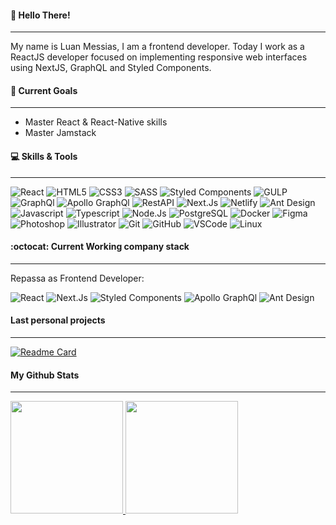 
#### 👋 Hello There!
---
My name is Luan Messias, I am a frontend developer. Today I work as a ReactJS developer focused on implementing responsive web interfaces using NextJS, GraphQL and Styled Components.

#### 🚀 Current Goals
---
- Master React & React-Native skills
- Master Jamstack



#### 💻  Skills & Tools
---

![React](https://img.shields.io/badge/React-61DAFB?style=flat-square&logo=React&logoColor=black)
![HTML5](https://img.shields.io/badge/HTML5-E34F26?style=flat-square&logo=HTML5&logoColor=white)
![CSS3](https://img.shields.io/badge/CSS3-1572B6?style=flat-square&logo=CSS3&logoColor=white)
![SASS](https://img.shields.io/badge/SASS-CC6699?style=flat-square&logo=SASS&logoColor=white)
![Styled Components](https://img.shields.io/badge/Styled_Components-CC6699?style=flat-square&logo=styled-components&logoColor=white)
![GULP](https://img.shields.io/badge/Gulp-DB7093?style=flat-square&logo=GULP&logoColor=white)
![GraphQl](https://img.shields.io/badge/GraphQL-E10098?style=flat-square&logo=GraphQL&logoColor=white)
![Apollo GraphQl](https://img.shields.io/badge/Apollo_GraphQL-311C87?style=flat-square&logo=apollo-graphql&logoColor=white)
![RestAPI](https://img.shields.io/badge/Rest_API-637984?style=flat-square&logo=gear&logoColor=white)
![Next.Js](https://img.shields.io/badge/Next.Js-000000?style=flat-square&logo=Next.Js&logoColor=white)
![Netlify](https://img.shields.io/badge/Netlify-00C7B7?style=flat-square&logo=Netlify&logoColor=white)
![Ant Design](https://img.shields.io/badge/Ant_Design-0170FE?style=flat-square&logo=Ant-Design&logoColor=white)
![Javascript](https://img.shields.io/badge/Javascript-F7DF1E?style=flat-square&logo=javascript&logoColor=black)
![Typescript](https://img.shields.io/badge/Typescript-3178C6?style=flat-square&logo=typescript&logoColor=white)
![Node.Js](https://img.shields.io/badge/Node.Js-339933?style=flat-square&logo=Node.Js&logoColor=white)
![PostgreSQL](https://img.shields.io/badge/PostgreSQL-336791?style=flat-square&logo=PostgreSQL&logoColor=white)
![Docker](https://img.shields.io/badge/Docker-2496ED?style=flat-square&logo=Docker&logoColor=white)
![Figma](https://img.shields.io/badge/Figma-F24E1E?style=flat-square&logo=Figma&logoColor=white)
![Photoshop](https://img.shields.io/badge/Photoshop-31A8FF?style=flat-square&logo=Adobe-Photoshop&logoColor=white)
![Illustrator](https://img.shields.io/badge/Illustrator-FF9A00?style=flat-square&logo=Adobe-Illustrator&logoColor=white)
![Git](https://img.shields.io/badge/Git-F05032?style=flat-square&logo=Git&logoColor=white)
![GitHub](https://img.shields.io/badge/Github-181717?style=flat-square&logo=Github&logoColor=white)
![VSCode](https://img.shields.io/badge/VSCode-007ACC?style=flat-square&logo=visual-studio-code&logoColor=white)
![Linux](https://img.shields.io/badge/Linux-FCC624?style=flat-square&logo=linux&logoColor=black)

#### :octocat: Current Working company stack
---
Repassa as Frontend Developer:


![React](https://img.shields.io/badge/React-61DAFB?style=flat-square&logo=React&logoColor=black)
![Next.Js](https://img.shields.io/badge/Next.Js-000000?style=flat-square&logo=Next.Js&logoColor=white)
![Styled Components](https://img.shields.io/badge/Styled_Components-CC6699?style=flat-square&logo=styled-components&logoColor=white)
![Apollo GraphQl](https://img.shields.io/badge/Apollo_GraphQL-311C87?style=flat-square&logo=apollo-graphql&logoColor=white)
![Ant Design](https://img.shields.io/badge/Ant_Design-0170FE?style=flat-square&logo=Ant-Design&logoColor=white)



#### Last personal projects
---
[![Readme Card](https://github-readme-stats.vercel.app/api/pin/?username=luanmessias&repo=valorant-game-interface)](https://github.com/anuraghazra/github-readme-stats)


#### My Github Stats
---

<!--
[![GitHub stats](https://github-readme-stats.vercel.app/api?username=luanmessias&count_private=true&show_icons=true&theme=algolia&&include_all_commits=true)](https://github.com/luanmessias/github-readme-stats-1)
[![Top Langs](https://github-readme-stats.vercel.app/api/top-langs/?username=luanmessias&hide=html,css,javascript)](https://github.com/luanmessias/github-readme-stats-1)-->

<p align="left">
  <a href="https://github.com/luanmessias">
    <img height="180em" src="https://github-readme-stats.vercel.app/api?username=luanmessias&count_private=true&show_icons=true&theme=graywhite&&include_all_commits=true"/>
    <img height="180em" src="https://github-readme-stats-eight-theta.vercel.app/api/top-langs/?username=luanmessias&hide=css,hack,java,html&layout=compact&langs_count=8&theme=graywhite"/>
  </a>
</p>




